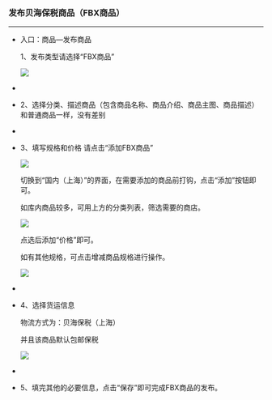 ### 发布贝海保税商品（FBX商品）

---

* 入口：商品—发布商品

  1、发布类型请选择“FBX商品”

  ![](http://sellerhub.ymatou.com/helpview/img/fbfbx_1.png)

* 
* 2、选择分类、描述商品（包含商品名称、商品介绍、商品主图、商品描述）和普通商品一样，没有差别

* 
* 3、填写规格和价格 请点击“添加FBX商品”

  ![](http://sellerhub.ymatou.com/helpview/img/fbfbx_2.png)

  切换到“国内（上海）”的界面，在需要添加的商品前打钩，点击“添加”按钮即可。

  如库内商品较多，可用上方的分类列表，筛选需要的商店。

  ![](http://sellerhub.ymatou.com/helpview/img/fbfbx_3.png)

  点选后添加“价格”即可。

  如有其他规格，可点击增减商品规格进行操作。

  ![](http://sellerhub.ymatou.com/helpview/img/fbfbx_4.png)

* 
* 4、选择货运信息

  物流方式为：贝海保税（上海）

  并且该商品默认包邮保税

  ![](http://sellerhub.ymatou.com/helpview/img/fbfbx_5.png)

* 
* 5、填完其他的必要信息，点击“保存”即可完成FBX商品的发布。



